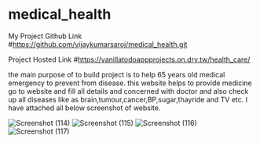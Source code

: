 # medical_health

My Project Github Link  #https://github.com/vijaykumarsaroj/medical_health.git

Project Hosted Link  #https://vanillatodoappprojects.on.drv.tw/health_care/


the main purpose of to build  project is to help 65 years old medical emergency to prevent from disease. this website helps to provide medicine go to website and fill all details and concerned with doctor and also check up all diseases like as brain,tumour,cancer,BP,sugar,thayride and TV etc. I have attached all below screenshot of website.

![Screenshot (114)](https://user-images.githubusercontent.com/61312403/229349447-9e6c3075-249b-4da0-b94f-d51b5d484e83.png)
![Screenshot (115)](https://user-images.githubusercontent.com/61312403/229349453-4ddba97d-7219-4d2f-8f2a-f17836f01e31.png)
![Screenshot (116)](https://user-images.githubusercontent.com/61312403/229349474-a176a2c3-9bde-4d10-bbb4-2482dedee3e3.png)
![Screenshot (117)](https://user-images.githubusercontent.com/61312403/229349462-9d56e654-e74b-4dc7-bad1-a48c75b751d8.png)
